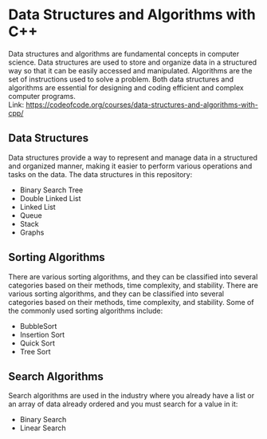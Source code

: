 # Data Structures and Algorithms with C++
Data structures and algorithms are fundamental concepts in computer science. Data structures are used to store and organize data in a structured way so that it can be easily accessed and manipulated. Algorithms are the set of instructions used to solve a problem. Both data structures and algorithms are essential for designing and coding efficient and complex computer programs.  
Link: https://codeofcode.org/courses/data-structures-and-algorithms-with-cpp/

## Data Structures
Data structures provide a way to represent and manage data in a structured and organized manner, making it easier to perform various operations and tasks on the data. The data structures in this repository:
- Binary Search Tree
- Double Linked List
- Linked List
- Queue
- Stack
- Graphs

## Sorting Algorithms
There are various sorting algorithms, and they can be classified into several categories based on their methods, time complexity, and stability. There are various sorting algorithms, and they can be classified into several categories based on their methods, time complexity, and stability. Some of the commonly used sorting algorithms include:

- BubbleSort
- Insertion Sort
- Quick Sort
- Tree Sort

## Search Algorithms
Search algorithms are used in the industry where you already have a list or an array of data already ordered and you must search for a value in it:
- Binary Search
- Linear Search
